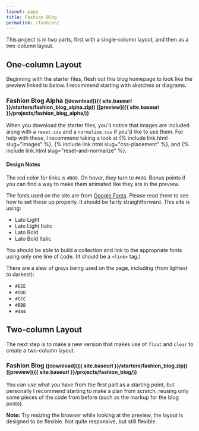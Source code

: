 ```yaml
---
layout: page
title: Fashion Blog
permalink: /fashion/
---
```


This project is in two parts, first with a single-column layout, and then as a two-column layout.

One-column Layout
-----------------

Beginning with the starter files, flesh out this blog homepage to look like the preview linked to below. I recommend starting with sketches or diagrams.

### Fashion Blog Alpha <small>([download]({{ site.baseurl }}/starters/fashion_blog_alpha.zip)) ([preview]({{ site.baseurl }}/projects/fashion_blog_alpha/))</small>

When you download the starter files, you'll notice that images are included along with a `reset.css` and a `normalize.css` if you'd like to use them. For help with these, I recommend taking a look at {% include link.html slug="images" %}, {% include link.html slug="css-placement" %}, and {% include link.html slug="reset-and-normalize" %}.

#### Design Notes

The red color for links is `#D00`. On hover, they turn to `#A00`. Bonus points if you can find a way to make them animated like they are in the preview.

The fonts used on the site are from [Google Fonts](http://www.google.com/fonts). Please read there to see how to set these up properly. It should be fairly straightforward. This site is using:

* Lato Light
* Lato Light Italic
* Lato Bold
* Lato Bold Italic

You should be able to build a collection and link to the appropriate fonts using only one line of code. (It should be a `<link>` tag.)

There are a slew of grays being used on the page, including (from lightest to darkest):

* `#EEE`
* `#DDD`
* `#CCC`
* `#BBB`
* `#444`


Two-column Layout
-----------------

The next step is to make a new version that makes use of `float` and `clear` to create a two-column layout.

### Fashion Blog <small>([download]({{ site.baseurl }}/starters/fashion_blog.zip)) ([preview]({{ site.baseurl }}/projects/fashion_blog/))</small>

You can use what you have from the first part as a starting point, but personally I recommend starting to make a plan from scratch, reusing only some pieces of the code from before (such as the markup for the blog posts).

**Note:** Try resizing the browser while looking at the preview, the layout is designed to be flexible. Not quite responsive, but still flexible.
